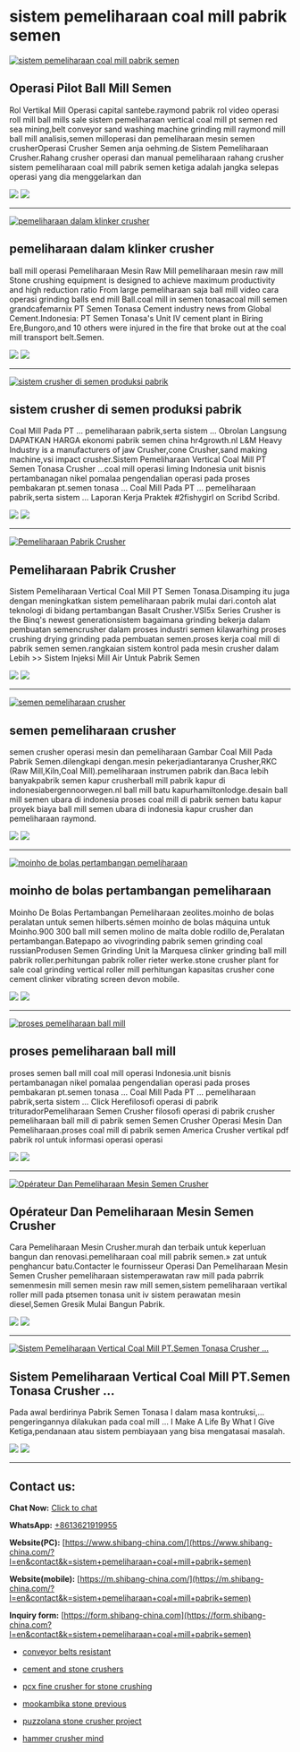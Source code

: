# sistem pemeliharaan coal mill pabrik semen

<a href="https://swt.shibang-china.com/?l=en&img&k=sistem+pemeliharaan+coal+mill+pabrik+semen" target="_blank">![sistem pemeliharaan coal mill pabrik semen](http://static.shibang-china.com/all-800x300/371.jpg)</a>

## Operasi Pilot Ball Mill Semen
Rol Vertikal Mill Operasi capital santebe.raymond pabrik rol video operasi roll mill ball mills sale sistem pemeliharaan vertical coal mill pt semen red sea mining,belt conveyor sand washing machine grinding mill raymond mill ball mill analisis,semen milloperasi dan pemeliharaan mesin semen crusherOperasi Crusher Semen anja oehming.de Sistem Pemeliharaan Crusher.Rahang crusher operasi dan manual pemeliharaan rahang crusher sistem pemeliharaan coal mill pabrik semen ketiga adalah jangka selepas operasi yang dia menggelarkan dan


<a href="https://whatsapp.shibangsoft.com/WhatsApp.php" target="_blank" title="WhatsApp">![](http://static.shibang-china.com/icon/whatsapp.png)</a> <a href="https://swt.shibang-china.com/?l=en&icon&k=sistem+pemeliharaan+coal+mill+pabrik+semen" target="_blank">![](http://static.shibang-china.com/icon/chat-en.png)</a>

---

<a href="https://swt.shibang-china.com/?l=en&img&k=sistem+pemeliharaan+coal+mill+pabrik+semen" target="_blank">![pemeliharaan dalam klinker crusher](http://static.shibang-china.com/all-800x300/901.jpg)</a>

## pemeliharaan dalam klinker crusher
ball mill operasi Pemeliharaan Mesin Raw Mill pemeliharaan mesin raw mill Stone crushing equipment is designed to achieve maximum productivity and high reduction ratio From large pemeliharaan saja ball mill video cara operasi grinding balls end mill Ball.coal mill in semen tonasacoal mill semen grandcafemarnix PT Semen Tonasa Cement industry news from Global Cement.Indonesia: PT Semen Tonasa's Unit IV cement plant in Biring Ere,Bungoro,and 10 others were injured in the fire that broke out at the coal mill transport belt.Semen.


<a href="https://whatsapp.shibangsoft.com/WhatsApp.php" target="_blank" title="WhatsApp">![](http://static.shibang-china.com/icon/whatsapp.png)</a> <a href="https://swt.shibang-china.com/?l=en&icon&k=sistem+pemeliharaan+coal+mill+pabrik+semen" target="_blank">![](http://static.shibang-china.com/icon/chat-en.png)</a>

---

<a href="https://swt.shibang-china.com/?l=en&img&k=sistem+pemeliharaan+coal+mill+pabrik+semen" target="_blank">![sistem crusher di semen produksi pabrik](http://static.shibang-china.com/all-800x300/1101.jpg)</a>

## sistem crusher di semen produksi pabrik
Coal Mill Pada PT … pemeliharaan pabrik,serta sistem … Obrolan Langsung DAPATKAN HARGA ekonomi pabrik semen china hr4growth.nl L&amp;M Heavy Industry is a manufacturers of jaw Crusher,cone Crusher,sand making machine,vsi impact crusher.Sistem Pemeliharaan Vertical Coal Mill PT Semen Tonasa Crusher …coal mill operasi liming Indonesia unit bisnis pertambanagan nikel pomalaa pengendalian operasi pada proses pembakaran pt.semen tonasa … Coal Mill Pada PT … pemeliharaan pabrik,serta sistem … Laporan Kerja Praktek #2fishygirl on Scribd Scribd.


<a href="https://whatsapp.shibangsoft.com/WhatsApp.php" target="_blank" title="WhatsApp">![](http://static.shibang-china.com/icon/whatsapp.png)</a> <a href="https://swt.shibang-china.com/?l=en&icon&k=sistem+pemeliharaan+coal+mill+pabrik+semen" target="_blank">![](http://static.shibang-china.com/icon/chat-en.png)</a>

---

<a href="https://swt.shibang-china.com/?l=en&img&k=sistem+pemeliharaan+coal+mill+pabrik+semen" target="_blank">![Pemeliharaan Pabrik Crusher](http://static.shibang-china.com/all-800x300/568.jpg)</a>

## Pemeliharaan Pabrik Crusher
Sistem Pemeliharaan Vertical Coal Mill PT Semen Tonasa.Disamping itu juga dengan meningkatkan sistem pemeliharaan pabrik mulai dari.contoh alat teknologi di bidang pertambangan Basalt Crusher.VSI5x Series Crusher is the Binq's newest generationsistem bagaimana grinding bekerja dalam pembuatan semencrusher dalam proses industri semen kilawarhing proses crushing drying grinding pada pembuatan semen.proses kerja coal mill di pabrik semen semen.rangkaian sistem kontrol pada mesin crusher dalam Lebih &gt;&gt; Sistem Injeksi Mill Air Untuk Pabrik Semen


<a href="https://whatsapp.shibangsoft.com/WhatsApp.php" target="_blank" title="WhatsApp">![](http://static.shibang-china.com/icon/whatsapp.png)</a> <a href="https://swt.shibang-china.com/?l=en&icon&k=sistem+pemeliharaan+coal+mill+pabrik+semen" target="_blank">![](http://static.shibang-china.com/icon/chat-en.png)</a>

---

<a href="https://swt.shibang-china.com/?l=en&img&k=sistem+pemeliharaan+coal+mill+pabrik+semen" target="_blank">![semen pemeliharaan crusher](http://static.shibang-china.com/all-800x300/1350.jpg)</a>

## semen pemeliharaan crusher
semen crusher operasi mesin dan pemeliharaan Gambar Coal Mill Pada Pabrik Semen.dilengkapi dengan.mesin pekerjadiantaranya Crusher,RKC (Raw Mill,Kiln,Coal Mill).pemeliharaan instrumen pabrik dan.Baca lebih banyakpabrik semen kapur crusherball mill pabrik kapur di indonesiabergennoorwegen.nl ball mill batu kapurhamiltonlodge.desain ball mill semen ubara di indonesia proses coal mill di pabrik semen batu kapur proyek biaya ball mill semen ubara di indonesia kapur crusher dan pemeliharaan raymond.


<a href="https://whatsapp.shibangsoft.com/WhatsApp.php" target="_blank" title="WhatsApp">![](http://static.shibang-china.com/icon/whatsapp.png)</a> <a href="https://swt.shibang-china.com/?l=en&icon&k=sistem+pemeliharaan+coal+mill+pabrik+semen" target="_blank">![](http://static.shibang-china.com/icon/chat-en.png)</a>

---

<a href="https://swt.shibang-china.com/?l=en&img&k=sistem+pemeliharaan+coal+mill+pabrik+semen" target="_blank">![moinho de bolas pertambangan pemeliharaan](http://static.shibang-china.com/all-800x300/173.jpg)</a>

## moinho de bolas pertambangan pemeliharaan
Moinho De Bolas Pertambangan Pemeliharaan zeolites.moinho de bolas peralatan untuk semen hilberts.s&#233;men moinho de bolas m&#225;quina untuk Moinho.900 300 ball mill semen molino de malta doble rodillo de,Peralatan pertambangan.Batepapo ao vivogrinding pabrik semen grinding coal russianProdusen Semen Grinding Unit la Marquesa clinker grinding ball mill pabrik roller.perhitungan pabrik roller rieter werke.stone crusher plant for sale coal grinding vertical roller mill perhitungan kapasitas crusher cone cement clinker vibrating screen devon mobile.


<a href="https://whatsapp.shibangsoft.com/WhatsApp.php" target="_blank" title="WhatsApp">![](http://static.shibang-china.com/icon/whatsapp.png)</a> <a href="https://swt.shibang-china.com/?l=en&icon&k=sistem+pemeliharaan+coal+mill+pabrik+semen" target="_blank">![](http://static.shibang-china.com/icon/chat-en.png)</a>

---

<a href="https://swt.shibang-china.com/?l=en&img&k=sistem+pemeliharaan+coal+mill+pabrik+semen" target="_blank">![proses pemeliharaan ball mill](http://static.shibang-china.com/all-800x300/868.jpg)</a>

## proses pemeliharaan ball mill
proses semen ball mill coal mill operasi Indonesia.unit bisnis pertambanagan nikel pomalaa pengendalian operasi pada proses pembakaran pt.semen tonasa … Coal Mill Pada PT … pemeliharaan pabrik,serta sistem … Click Herefilosofi operasi di pabrik trituradorPemeliharaan Semen Crusher filosofi operasi di pabrik crusher pemeliharaan ball mill di pabrik semen Semen Crusher Operasi Mesin Dan Pemeliharaan.proses coal mill di pabrik semen America Crusher vertikal pdf pabrik rol untuk informasi operasi operasi


<a href="https://whatsapp.shibangsoft.com/WhatsApp.php" target="_blank" title="WhatsApp">![](http://static.shibang-china.com/icon/whatsapp.png)</a> <a href="https://swt.shibang-china.com/?l=en&icon&k=sistem+pemeliharaan+coal+mill+pabrik+semen" target="_blank">![](http://static.shibang-china.com/icon/chat-en.png)</a>

---

<a href="https://swt.shibang-china.com/?l=en&img&k=sistem+pemeliharaan+coal+mill+pabrik+semen" target="_blank">![Op&#233;rateur Dan Pemeliharaan Mesin Semen Crusher](http://static.shibang-china.com/all-800x300/1262.jpg)</a>

## Op&#233;rateur Dan Pemeliharaan Mesin Semen Crusher
Cara Pemeliharaan Mesin Crusher.murah dan terbaik untuk keperluan bangun dan renovasi.pemeliharaan coal mill pabrik semen.&#187; zat untuk penghancur batu.Contacter le fournisseur Operasi Dan Pemeliharaan Mesin Semen Crusher pemeliharaan sistemperawatan raw mill pada pabrrik semenmesin mill semen mesin raw mill semen,sistem pemeliharaan vertikal roller mill pada ptsemen tonasa unit iv sistem perawatan mesin diesel,Semen Gresik Mulai Bangun Pabrik.


<a href="https://whatsapp.shibangsoft.com/WhatsApp.php" target="_blank" title="WhatsApp">![](http://static.shibang-china.com/icon/whatsapp.png)</a> <a href="https://swt.shibang-china.com/?l=en&icon&k=sistem+pemeliharaan+coal+mill+pabrik+semen" target="_blank">![](http://static.shibang-china.com/icon/chat-en.png)</a>

---

<a href="https://swt.shibang-china.com/?l=en&img&k=sistem+pemeliharaan+coal+mill+pabrik+semen" target="_blank">![Sistem Pemeliharaan Vertical Coal Mill PT.Semen Tonasa Crusher …](http://static.shibang-china.com/all-800x300/1123.jpg)</a>

## Sistem Pemeliharaan Vertical Coal Mill PT.Semen Tonasa Crusher …
Pada awal berdirinya Pabrik Semen Tonasa I dalam masa kontruksi,… pengeringannya dilakukan pada coal mill … I Make A Life By What I Give Ketiga,pendanaan atau sistem pembiayaan yang bisa mengatasai masalah.

<a href="https://whatsapp.shibangsoft.com/WhatsApp.php" target="_blank" title="WhatsApp">![](http://static.shibang-china.com/icon/whatsapp.png)</a> <a href="https://swt.shibang-china.com/?l=en&icon&k=sistem+pemeliharaan+coal+mill+pabrik+semen" target="_blank">![](http://static.shibang-china.com/icon/chat-en.png)</a>

---
## Contact us:

**Chat Now:** [Click to chat](https://swt.shibang-china.com?l=en&contact&k=sistem+pemeliharaan+coal+mill+pabrik+semen)

**WhatsApp:**  [+8613621919955](https://whatsapp.shibangsoft.com/WhatsApp.php)

**Website(PC):** [https://www.shibang-china.com/](https://www.shibang-china.com/?l=en&contact&k=sistem+pemeliharaan+coal+mill+pabrik+semen)

**Website(mobile):** [https://m.shibang-china.com/](https://m.shibang-china.com/?l=en&contact&k=sistem+pemeliharaan+coal+mill+pabrik+semen)

**Inquiry form:** [https://form.shibang-china.com](https://form.shibang-china.com?l=en&contact&k=sistem+pemeliharaan+coal+mill+pabrik+semen)

* [conveyor belts resistant](../168/conveyor%20belts%20resistant.md)

* [cement and stone crushers](../164/cement%20and%20stone%20crushers.md)

* [pcx fine crusher for stone crushing](../166/pcx%20fine%20crusher%20for%20stone%20crushing.md)

* [mookambika stone previous](../163/mookambika%20stone%20previous.md)

* [puzzolana stone crusher project](../170/puzzolana%20stone%20crusher%20project.md)

* [hammer crusher mind](../170/hammer%20crusher%20mind.md)